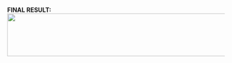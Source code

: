 <b><b><b>FINAL RESULT:<b><b><b>
  <img src="http://g.recordit.co/owVnoU19q7.gif" width="1000" height="100" />
